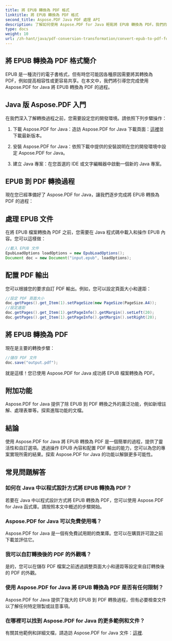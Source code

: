```yaml
---
title: 將 EPUB 轉換為 PDF 格式
linktitle: 將 EPUB 轉換為 PDF 格式
second_title: Aspose.PDF Java PDF 處理 API
description: 了解如何使用 Aspose.PDF for Java 輕鬆將 EPUB 轉換為 PDF。我們的逐步指南簡化了 EPUB 到 PDF 的轉換。
type: docs
weight: 10
url: /zh-hant/java/pdf-conversion-transformation/convert-epub-to-pdf-format/
---
```


## 將 EPUB 轉換為 PDF 格式簡介

EPUB 是一種流行的電子書格式，但有時您可能因各種原因需要將其轉換為 PDF，例如提高相容性或更容易共享。在本文中，我們將引導您完成使用 Aspose.PDF for Java 將 EPUB 轉換為 PDF 的過程。

## Java 版 Aspose.PDF 入門

在我們深入了解轉換過程之前，您需要設定您的開發環境。請依照下列步驟操作：

1. 下載 Aspose.PDF for Java：造訪 Aspose.PDF for Java 下載頁面：[這裡](https://releases.aspose.com/pdf/java/)並下載最新版本。

2. 安裝 Aspose.PDF for Java：依照下載中提供的安裝說明在您的開發環境中設定 Aspose.PDF for Java。

3. 建立 Java 專案：在您首選的 IDE 或文字編輯器中啟動一個新的 Java 專案。

## EPUB 到 PDF 轉換過程

現在您已經準備好了 Aspose.PDF for Java，讓我們逐步完成將 EPUB 轉換為 PDF 的過程：

## 處理 EPUB 文件

在將 EPUB 檔案轉換為 PDF 之前，您需要在 Java 程式碼中載入和操作 EPUB 內容。您可以這樣做：

```java
//載入 EPUB 文件
EpubLoadOptions loadOptions = new EpubLoadOptions();
Document doc = new Document("input.epub", loadOptions);
```

## 配置 PDF 輸出

您可以根據您的要求自訂 PDF 輸出。例如，您可以設定頁面大小和邊距：

```java
//設定 PDF 頁面大小
doc.getPages().get_Item(1).setPageSize(new PageSize(PageSize.A4));
//設定邊距
doc.getPages().get_Item(1).getPageInfo().getMargin().setLeft(20);
doc.getPages().get_Item(1).getPageInfo().getMargin().setRight(20);
```

## 將 EPUB 轉換為 PDF

現在是主要的轉換步驟：

```java
//儲存 PDF 文件
doc.save("output.pdf");
```

就是這樣！您已使用 Aspose.PDF for Java 成功將 EPUB 檔案轉換為 PDF。

## 附加功能

Aspose.PDF for Java 提供了除 EPUB 到 PDF 轉換之外的廣泛功能，例如新增註解、處理表單等。探索進階功能的文檔。

## 結論

使用 Aspose.PDF for Java 將 EPUB 轉換為 PDF 是一個簡單的過程，提供了靈活性和自訂選項。透過操作 EPUB 內容和配置 PDF 輸出的能力，您可以為您的專案實現所需的結果。探索 Aspose.PDF for Java 的功能以解鎖更多可能性。

## 常見問題解答

### 如何在 Java 中以程式設計方式將 EPUB 轉換為 PDF？

若要在 Java 中以程式設計方式將 EPUB 轉換為 PDF，您可以使用 Aspose.PDF for Java 函式庫。請按照本文中概述的步驟開始。

### Aspose.PDF for Java 可以免費使用嗎？

Aspose.PDF for Java 是一個有免費試用期的商業庫。您可以在購買許可證之前下載並評估它。

### 我可以自訂轉換後的 PDF 的外觀嗎？

是的，您可以在儲存 PDF 檔案之前透過調整頁面大小和邊距等設定來自訂轉換後的 PDF 的外觀。

### 使用 Aspose.PDF for Java 將 EPUB 轉換為 PDF 是否有任何限制？

Aspose.PDF for Java 提供了強大的 EPUB 到 PDF 轉換過程，但有必要檢查文件以了解任何特定限製或註意事項。

### 在哪裡可以找到 Aspose.PDF for Java 的更多範例和文件？

有關其他範例和詳細文檔，請造訪 Aspose.PDF for Java 文件：[這裡](https://reference.aspose.com/pdf/java/).